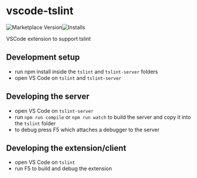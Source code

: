 # vscode-tslint  
![Marketplace Version](http://vsmarketplacebadge.apphb.com/version/eg2.tslint.svg)![Installs](http://vsmarketplacebadge.apphb.com/installs/eg2.tslint.svg)

VSCode extension to support tslint

## Development setup
- run npm install inside the `tslint` and `tslint-server` folders
- open VS Code on `tslint` and `tslint-server`

## Developing the server
- open VS Code on `tslint-server`
- run `npm run compile` or `npm run watch` to build the server and copy it into the `tslint` folder
- to debug press F5 which attaches a debugger to the server

## Developing the extension/client
- open VS Code on `tslint`
- run F5 to build and debug the extension



